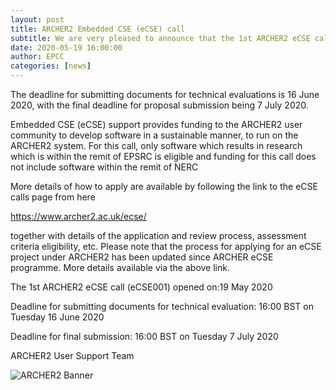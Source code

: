 ```yaml
---
layout: post
title: ARCHER2 Embedded CSE (eCSE) call
subtitle: We are very pleased to announce that the 1st ARCHER2 eCSE call (ARCHER2 eCSE01) is now open for proposals
date: 2020-05-19 16:00:00
author: EPCC
categories: [news]
---
```



The deadline for submitting documents for technical evaluations is 16 June 2020, with the final deadline for proposal submission being 7 July 2020.

Embedded CSE (eCSE) support provides funding to the ARCHER2 user community to develop software in a sustainable manner, to run on the ARCHER2 system. For this call, only software which results in research which is within the remit of EPSRC is eligible and funding for this call does not include software within the remit of NERC

More details of how to apply are available by following the link to the eCSE calls page from here

https://www.archer2.ac.uk/ecse/

together with details of the application and review process, assessment criteria eligibility, etc. Please note that the process for applying for an eCSE project under ARCHER2 has been updated since ARCHER eCSE programme. More details available via the above link.

The 1st ARCHER2 eCSE call (eCSE001) opened on:19 May 2020

Deadline for submitting documents for technical evaluation: 16:00 BST on Tuesday 16 June 2020

Deadline for final submission: 16:00 BST on Tuesday 7 July 2020


ARCHER2 User Support Team

<img src="{{ site.baseurl }}/img/news/2020-03-13_archer2_banner.png" alt="ARCHER2 Banner"/>
